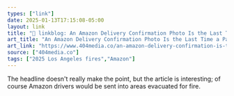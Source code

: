 ```yaml
---
types: ["link"]
date: 2025-01-13T17:15:08-05:00
layout: link
title: "🔗 linkblog: An Amazon Delivery Confirmation Photo Is the Last Time a Palisades Resident Saw Her Burnt Down House'"
art_title: "An Amazon Delivery Confirmation Photo Is the Last Time a Palisades Resident Saw Her Burnt Down House"
art_link: "https://www.404media.co/an-amazon-delivery-confirmation-is-the-last-photo-a-palisades-resident-has-of-her-burnt-down-house/"
source: ["404media.co"]
tags: ["2025 Los Angeles fires","Amazon"]
---
```

The headline doesn't really make the point, but the article is interesting; of course Amazon drivers would be sent into areas evacuated for fire.
